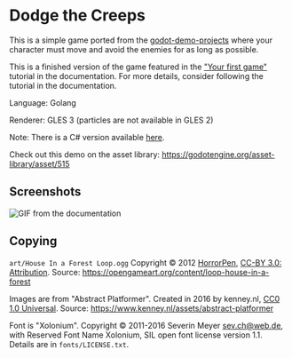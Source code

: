 # Dodge the Creeps

This is a simple game ported from the [godot-demo-projects](https://github.com/godotengine/godot-demo-projects/tree/master/2d/dodge_the_creeps) where your character must move and avoid the enemies for as long as possible.

This is a finished version of the game featured in the
["Your first game"](https://docs.godotengine.org/en/latest/getting_started/step_by_step/your_first_game.html) tutorial in the documentation. For more details, consider following the tutorial in the documentation.

Language: Golang

Renderer: GLES 3 (particles are not available in GLES 2)

Note: There is a C# version available [here](https://github.com/godotengine/godot-demo-projects/tree/master/mono/dodge_the_creeps).

Check out this demo on the asset library: https://godotengine.org/asset-library/asset/515

## Screenshots

![GIF from the documentation](https://docs.godotengine.org/en/latest/_images/dodge_preview.gif)

## Copying

`art/House In a Forest Loop.ogg` Copyright &copy; 2012 [HorrorPen](https://opengameart.org/users/horrorpen), [CC-BY 3.0: Attribution](http://creativecommons.org/licenses/by/3.0/). Source: https://opengameart.org/content/loop-house-in-a-forest

Images are from "Abstract Platformer". Created in 2016 by kenney.nl, [CC0 1.0 Universal](http://creativecommons.org/publicdomain/zero/1.0/). Source: https://www.kenney.nl/assets/abstract-platformer

Font is "Xolonium". Copyright &copy; 2011-2016 Severin Meyer <sev.ch@web.de>, with Reserved Font Name Xolonium, SIL open font license version 1.1. Details are in `fonts/LICENSE.txt`.

